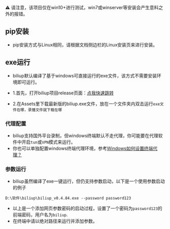 ⚠ 请注意，该项目仅在win10+进行测试，win7或winserver等安装会产生意料之外的报错。

## pip安装

- pip安装方式与Linux相同，请根据文档侧边栏的Linux安装页来进行安装。

## exe运行

- biliup默认编译了基于windows可直接运行的exe文件，该方式不需要安装环境即可运行。

- 1.首先，打开biliup项目release页面：[点我快速跳转](https://github.com/biliup/biliup/releases)
- 2.在Assets里下载最新版的biliup.exe文件，放在一个文件夹内双击运行`exe文件在哪，录播文件就下载在哪`

### 代理配置

- biliup支持国外平台录制，但windows终端默认不走代理，你可能要在代理软件中开启`tun`或`VPN`模式来运行。
- 你也可以单独配置windows终端代理环境，参考[Windows如何设置终端代理？](https://blog.csdn.net/zhu6201976/article/details/132763545)

### 参数运行

- biliup虽然编译了exe一键运行，但仍支持参数启动，以下是一个使用参数启动的例子
```
D:\软件\biliup\biliup_v0.4.84.exe --password password123
```
- 以上是一个添加网页参数密码的启动过程，设置了一个密码为`password123`的前端密码，用户名为`biliup`.
- 在终端中请以绝对路径来运行并添加参数。




